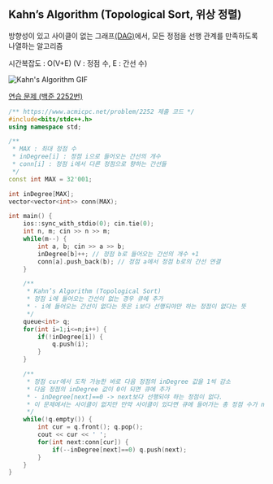 ## Kahn’s Algorithm (Topological Sort, 위상 정렬)
방향성이 있고 사이클이 없는 그래프[(DAG)](https://ko.wikipedia.org/wiki/유향_비순환_그래프)에서, 모든 정점을 선행 관계를 만족하도록 나열하는 알고리즘

시간복잡도 : O(V+E) (V : 정점 수, E : 간선 수)

![Kahn's Algorithm GIF](https://iq.opengenus.org/content/images/2020/03/algo.gif)

[연습 문제 (백준 2252번)](https://www.acmicpc.net/problem/2252)

``` c++
/** https://www.acmicpc.net/problem/2252 제출 코드 */
#include<bits/stdc++.h>
using namespace std;

/** 
 * MAX : 최대 정점 수
 * inDegree[i] : 정점 i으로 들어오는 간선의 개수
 * conn[i] : 정점 i에서 다른 정점으로 향하는 간선들
 */
const int MAX = 32'001;

int inDegree[MAX];
vector<vector<int>> conn(MAX);

int main() {
    ios::sync_with_stdio(0); cin.tie(0);
    int n, m; cin >> n >> m;
    while(m--) {
        int a, b; cin >> a >> b;
        inDegree[b]++; // 정점 b로 들어오는 간선의 개수 +1
        conn[a].push_back(b); // 정점 a에서 정점 b로의 간선 연결
    }

    /** 
     * Kahn’s Algorithm (Topological Sort)
     * 정점 i에 들어오는 간선이 없는 경우 큐에 추가
     * - i에 들어오는 간선이 없다는 뜻은 i보다 선행되야만 하는 정점이 없다는 뜻
     */
    queue<int> q;
    for(int i=1;i<=n;i++) {
        if(!inDegree[i]) {
            q.push(i);
        }
    }

    /** 
     * 정점 cur에서 도착 가능한 바로 다음 정점의 inDegree 값을 1씩 감소
     * 다음 정점의 inDegree 값이 0이 되면 큐에 추가
     * - inDegree[next]==0 -> next보다 선행되야 하는 정점이 없다.
     * 이 문제에서는 사이클이 없지만 만약 사이클이 있다면 큐에 들어가는 총 정점 수가 n보다 작음
     */
    while(!q.empty()) {
        int cur = q.front(); q.pop();
        cout << cur << ' ';
        for(int next:conn[cur]) {
            if(--inDegree[next]==0) q.push(next);
        }
    }
}
```
